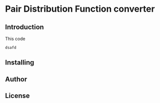 # Pair Distribution Function converter
## Introduction
This code 
```
dsafd
```
## Installing

## Author

## License


